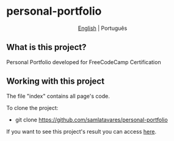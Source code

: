 # personal-portfolio
<p align="center">
	<a href="https://github.com/samlatavares/personal-portfolio/blob/master/README.md">English</a> | <span>Português</span> 
</p>

## What is this project?
Personal Portfolio developed for FreeCodeCamp Certification

## Working with this project
The file "index" contains all page's code.

To clone the project:
- git clone https://github.com/samlatavares/personal-portfolio


If you want to see this project's result you can access <a href="https://samlatavares.github.io/personal-portfolio/" target="_blank">here</a>.
